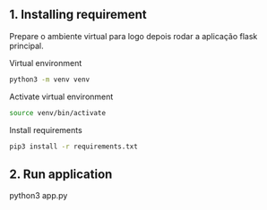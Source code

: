## 1. Installing requirement

Prepare o ambiente virtual para logo depois rodar a aplicação flask principal. 

Virtual environment
```bash
python3 -m venv venv
```

Activate virtual environment
```bash
source venv/bin/activate
```

Install requirements
```bash
pip3 install -r requirements.txt
```

## 2. Run application

python3 app.py
